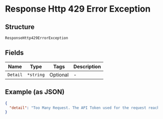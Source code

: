
# Response Http 429 Error Exception

## Structure

`ResponseHttp429ErrorException`

## Fields

| Name | Type | Tags | Description |
|  --- | --- | --- | --- |
| `Detail` | `*string` | Optional | - |

## Example (as JSON)

```json
{
  "detail": "Too Many Request. The API Token used for the request reached the 5000 API Calls per hour threshold"
}
```

